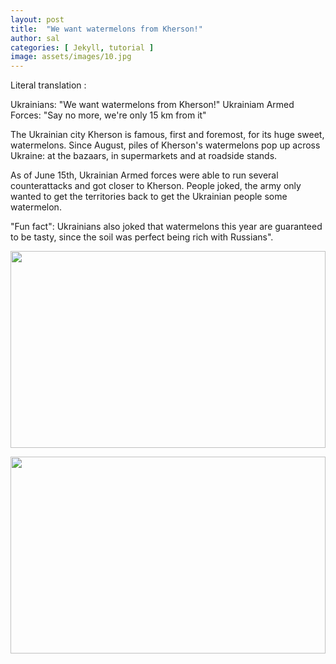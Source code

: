 ```yaml
---
layout: post
title:  "We want watermelons from Kherson!"
author: sal
categories: [ Jekyll, tutorial ]
image: assets/images/10.jpg
---
```

Literal translation :

Ukrainians: "We want watermelons from Kherson!"
Ukrainiam Armed Forces: "Say no more, we're only 15 km from it"

The Ukrainian city Kherson is famous, first and foremost, for its huge sweet, watermelons. Since August, piles of Kherson's watermelons pop up across Ukraine: at the bazaars, in supermarkets and at roadside stands. 

As of June 15th, Ukrainian Armed forces were able to run several counterattacks and got closer to Kherson. People joked, the army only wanted to get the territories back to get the Ukrainian people some watermelon.

"Fun fact": Ukrainians also joked that watermelons this year are guaranteed to be tasty, since the soil was perfect being rich with Russians". 

<p><image style="width:100%;" height="315" src="https://www.forumdaily.com/wp-content/uploads/2018/09/40447021_2112794688938389_6966075489664368640_n.jpg" frameborder="0" allowfullscreen></image></p>
<p><image style="width:100%;" height="315" src="https://cdn2.opendemocracy.net/media/images/Screen_Shot_2018-12-19_at_13.06.08_0.width-800.png" frameborder="0" allowfullscreen></image></p>



